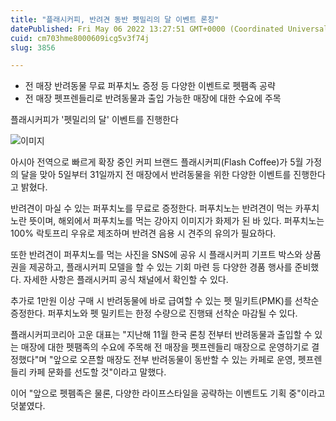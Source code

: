 ```yaml
---
title: "플래시커피, 반려견 동반 펫밀리의 달 이벤트 론칭"
datePublished: Fri May 06 2022 13:27:51 GMT+0000 (Coordinated Universal Time)
cuid: cm703hme8000609icg5v3f74j
slug: 3856

---
```



- 전 매장 반려동물 무료 퍼푸치노 증정 등 다양한 이벤트로 펫팸족 공략
- 전 매장 펫프렌들리로 반려동물과 출입 가능한 매장에 대한 수요에 주목

플래시커피가 '펫밀리의 달' 이벤트를 진행한다

![이미지](https://cdn.hashnode.com/res/hashnode/image/upload/v1739254945625/b705158f-1a3d-4a3a-82e5-c3c7f8751a94.jpeg)

아시아 전역으로 빠르게 확장 중인 커피 브랜드 플래시커피(Flash Coffee)가 5월 가정의 달을 맞아 5일부터 31일까지 전 매장에서 반려동물을 위한 다양한 이벤트를 진행한다고 밝혔다.

반려견이 마실 수 있는 퍼푸치노를 무료로 증정한다. 퍼푸치노는 반려견이 먹는 카푸치노란 뜻이며, 해외에서 퍼푸치노를 먹는 강아지 이미지가 화제가 된 바 있다. 퍼푸치노는 100% 락토프리 우유로 제조하며 반려견 음용 시 견주의 유의가 필요하다.

또한 반려견이 퍼푸치노를 먹는 사진을 SNS에 공유 시 플래시커피 기프트 박스와 상품권을 제공하고, 플래시커피 모델을 할 수 있는 기회 마련 등 다양한 경품 행사를 준비했다. 자세한 사항은 플래시커피 공식 채널에서 확인할 수 있다.

추가로 1만원 이상 구매 시 반려동물에 바로 급여할 수 있는 펫 밀키트(PMK)를 선착순 증정한다. 퍼푸치노와 펫 밀키트는 한정 수량으로 진행돼 선착순 마감될 수 있다.

플래시커피코리아 고운 대표는 "지난해 11월 한국 론칭 전부터 반려동물과 출입할 수 있는 매장에 대한 펫팸족의 수요에 주목해 전 매장을 펫프렌들리 매장으로 운영하기로 결정했다"며 "앞으로 오픈할 매장도 전부 반려동물이 동반할 수 있는 카페로 운영, 펫프렌들리 카페 문화를 선도할 것"이라고 말했다.

이어 "앞으로 펫펨족은 물론, 다양한 라이프스타일을 공략하는 이벤트도 기획 중"이라고 덧붙였다.